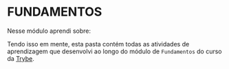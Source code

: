 # FUNDAMENTOS

Nesse módulo aprendi sobre:


Tendo isso em mente, esta pasta contém todas as atividades de aprendizagem que desenvolvi ao longo do módulo de `Fundamentos` do curso da [Trybe](https://www.betrybe.com/). 
